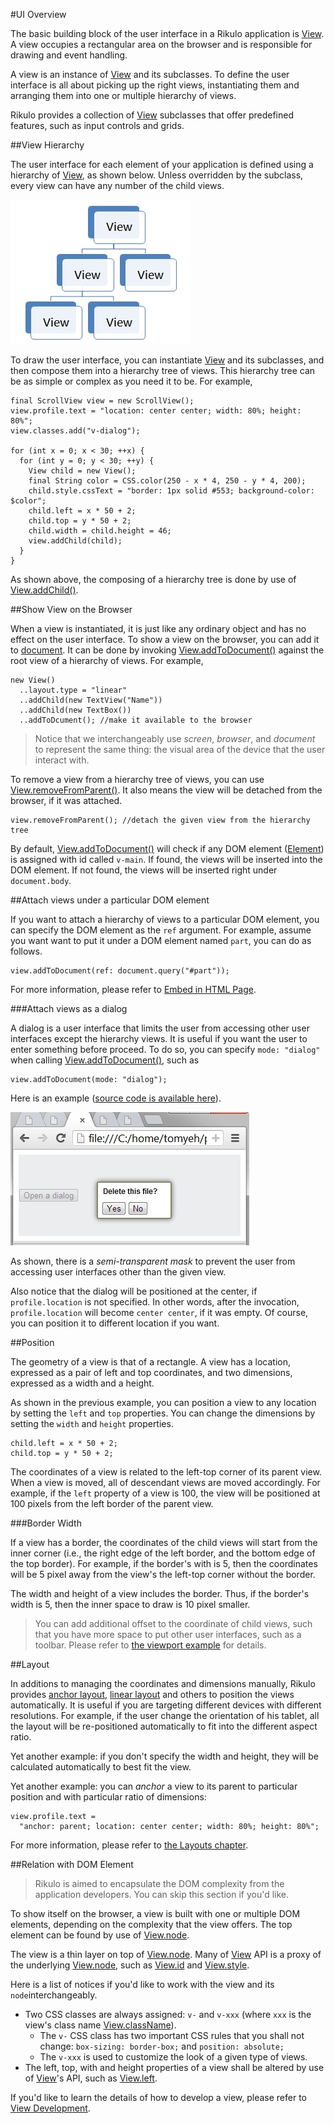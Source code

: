 #UI Overview

The basic building block of the user interface in a Rikulo application is [View](api:view). A view occupies a rectangular area on the browser and is responsible for drawing and event handling.

A view is an instance of [View](api:view) and its subclasses. To define the user interface is all about picking up the right views, instantiating them and arranging them into one or multiple hierarchy of views.

Rikulo provides a collection of [View](api:view) subclasses that offer predefined features, such as input controls and grids.

##View Hierarchy

The user interface for each element of your application is defined using a hierarchy of [View](api:view), as shown below. Unless overridden by the subclass, every view can have any number of the child views.

![Tree of Views](view-hierarchy.jpg?raw=true)

To draw the user interface, you can instantiate [View](api:view) and its subclasses, and then compose them into a hierarchy tree of views. This hierarchy tree can be as simple or complex as you need it to be. For example,

    final ScrollView view = new ScrollView();
    view.profile.text = "location: center center; width: 80%; height: 80%";
    view.classes.add("v-dialog");

    for (int x = 0; x < 30; ++x) {
      for (int y = 0; y < 30; ++y) {
        View child = new View();
        final String color = CSS.color(250 - x * 4, 250 - y * 4, 200);
        child.style.cssText = "border: 1px solid #553; background-color: $color";
        child.left = x * 50 + 2;
        child.top = y * 50 + 2;
        child.width = child.height = 46;
        view.addChild(child);
      }
    }

As shown above, the composing of a hierarchy tree is done by use of [View.addChild()](api:view).

##Show View on the Browser

When a view is instantiated, it is just like any ordinary object and has no effect on the user interface. To show a view on the browser, you can add it to [document](dart:html). It can be done by invoking [View.addToDocument()](api:view) against the root view of a hierarchy of views. For example,

    new View()
      ..layout.type = "linear"
      ..addChild(new TextView("Name"))
      ..addChild(new TextBox())
      ..addToDcument(); //make it available to the browser

> Notice that we interchangeably use *screen*, *browser*, and *document* to represent the same thing: the visual area of the device that the user interact with.

To remove a view from a hierarchy tree of views, you can use [View.removeFromParent()](api:view). It also means the view will be detached from the browser, if it was attached.

    view.removeFromParent(); //detach the given view from the hierarchy tree

By default, [View.addToDocument()](api:view) will check if any DOM element ([Element](dart:html)) is assigned with id called `v-main`. If found, the views will be inserted into the DOM element. If not found, the views will be inserted right under `document.body`.

##Attach views under a particular DOM element

If you want to attach a hierarchy of views to a particular DOM element, you can specify the DOM element as the `ref` argument. For example, assume you want want to put it under a DOM element named `part`, you can do as follows.

    view.addToDocument(ref: document.query("#part"));

For more information, please refer to [Embed in HTML Page](Embed_in_HTML_Page.md).

###Attach views as a dialog

A dialog is a user interface that limits the user from accessing other user interfaces except the hierarchy views. It is useful if you want the user to enter something before proceed. To do so, you can specify `mode: "dialog"` when calling [View.addToDocument()](api:view), such as

    view.addToDocument(mode: "dialog");

Here is an example ([source code is available here](https://github.com/rikulo/rikulo/blob/master/test/TestDialog2.html)).

![Dialog](dialog.jpg?raw=true)

As shown, there is a *semi-transparent mask* to prevent the user from accessing user interfaces other than the given view.

Also notice that the dialog will be positioned at the center, if `profile.location` is not specified. In other words, after the invocation, `profile.location` will become `center center`, if it was empty. Of course, you can position it to different location if you want.

##Position

The geometry of a view is that of a rectangle. A view has a location, expressed as a pair of left and top coordinates, and two dimensions, expressed as a width and a height.

As shown in the previous example, you can position a view to any location by setting the `left` and `top` properties. You can change the dimensions by setting the `width` and `height` properties.

    child.left = x * 50 + 2;
    child.top = y * 50 + 2;

The coordinates of a view is related to the left-top corner of its parent view. When a view is moved, all of descendant views are moved accordingly. For example, if the `left` property of a view is 100, the view will be positioned at 100 pixels from the left border of the parent view. 

###Border Width

If a view has a border, the coordinates of the child views will start from the inner corner (i.e., the right edge of the left border, and the bottom edge of the top border). For example, if the border's with is 5, then the coordinates will be 5 pixel away from the view's the left-top corner without the border.

The width and height of a view includes the border. Thus, if the border's width is 5, then the inner space to draw is 10 pixel smaller.

> You can add additional offset to the coordinate of child views, such that you have more space to put other user interfaces, such as a toolbar. Please refer to [the viewport example](source:example) for details.

##Layout

In additions to managing the coordinates and dimensions manually, Rikulo provides [anchor layout](../../Layouts/Anchor_Layout.md), [linear layout](../../Layouts/Linear_Layout.md) and others to position the views automatically. It is useful if you are targeting different devices with different resolutions. For example, if the user change the orientation of his tablet, all the layout will be re-positioned automatically to fit into the different aspect ratio.

Yet another example: if you don't specify the width and height, they will be calculated automatically to best fit the view.

Yet another example: you can *anchor* a view to its parent to particular position and with particular ratio of dimensions:

    view.profile.text =
      "anchor: parent; location: center center; width: 80%; height: 80%";

For more information, please refer to [the Layouts chapter](../../Layouts/index.md).

##Relation with DOM Element

> Rikulo is aimed to encapsulate the DOM complexity from the application developers. You can skip this section if you'd like.

To show itself on the browser, a view is built with one or multiple DOM elements, depending on the complexity that the view offers. The top element can be found by use of [View.node](api:view).

The view is a thin layer on top of [View.node](api:view). Many of [View](api:view) API is a proxy of the underlying [View.node](api:view), such as [View.id](api:view) and [View.style](api:view).

Here is a list of notices if you'd like to work with the view and its `node`interchangeably.

* Two CSS classes are always assigned: `v-` and `v-xxx` (where `xxx` is the view's class name [View.className](api:view)).
    * The `v-` CSS class has two important CSS rules that you shall not change: `box-sizing: border-box;` and `position: absolute;`
    * The `v-xxx` is used to customize the look of a given type of views.
* The left, top, with and height properties of a view shall be altered by use of [View](api:view)'s API, such as [View.left](api:view).

If you'd like to learn the details of how to develop a view, please refer to [View Development](../../View_Development).
